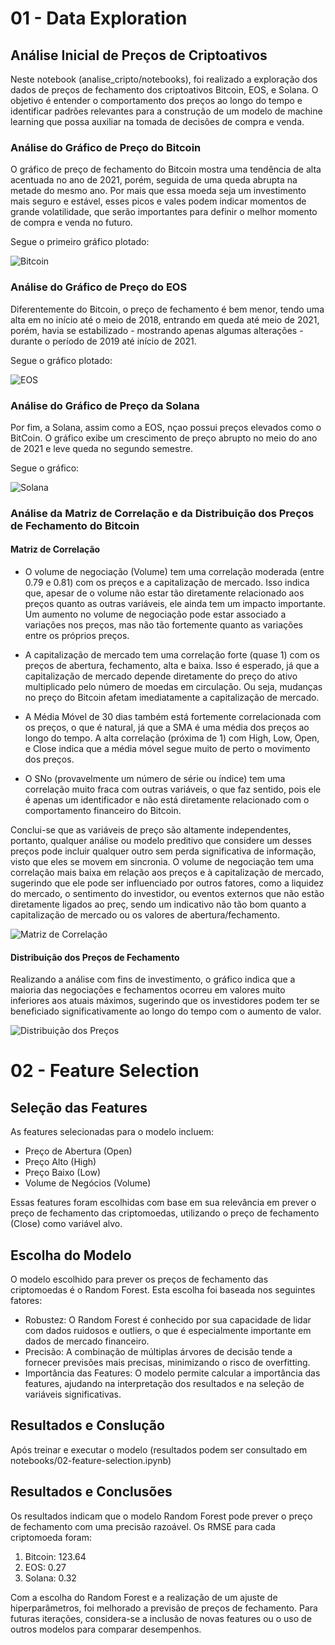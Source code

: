 # 01 - Data Exploration

## Análise Inicial de Preços de Criptoativos

Neste notebook (analise_cripto/notebooks), foi realizado a exploração dos dados de preços de fechamento dos criptoativos Bitcoin, EOS, e Solana. O objetivo é entender o comportamento dos preços ao longo do tempo e identificar padrões relevantes para a construção de um modelo de machine learning que possa auxiliar na tomada de decisões de compra e venda.

### Análise do Gráfico de Preço do Bitcoin

O gráfico de preço de fechamento do Bitcoin mostra uma tendência de alta acentuada no ano de 2021, porém, seguida de uma queda abrupta na metade do mesmo ano. Por mais que essa moeda seja um investimento mais seguro e estável, esses picos e vales podem indicar momentos de grande volatilidade, que serão importantes para definir o melhor momento de compra e venda no futuro.

Segue o primeiro gráfico plotado:

![Bitcoin](assets/images/bitcoin.png)

### Análise do Gráfico de Preço do EOS

Diferentemente do Bitcoin, o preço de fechamento é bem menor, tendo uma alta em no início até o meio de 2018, entrando em queda até meio de 2021, porém, havia se estabilizado - mostrando apenas algumas alterações - durante o período de 2019 até início de 2021.

Segue o gráfico plotado:

![EOS](assets/images/eos.png)

### Análise do Gráfico de Preço da Solana

Por fim, a Solana, assim como a EOS, nçao possui preços elevados como o BitCoin. O gráfico exibe um crescimento de preço abrupto no meio do ano de 2021 e leve queda no segundo semestre.

Segue o gráfico:

![Solana](assets/images/solana.png)

### Análise da Matriz de Correlação e da Distribuição dos Preços de Fechamento do Bitcoin

#### Matriz de Correlação

- O volume de negociação (Volume) tem uma correlação moderada (entre 0.79 e 0.81) com os preços e a capitalização de mercado. Isso indica que, apesar de o volume não estar tão diretamente relacionado aos preços quanto as outras variáveis, ele ainda tem um impacto importante. Um aumento no volume de negociação pode estar associado a variações nos preços, mas não tão fortemente quanto as variações entre os próprios preços.

- A capitalização de mercado tem uma correlação forte (quase 1) com os preços de abertura, fechamento, alta e baixa. Isso é esperado, já que a capitalização de mercado depende diretamente do preço do ativo multiplicado pelo número de moedas em circulação. Ou seja, mudanças no preço do Bitcoin afetam imediatamente a capitalização de mercado.

- A Média Móvel de 30 dias também está fortemente correlacionada com os preços, o que é natural, já que a SMA é uma média dos preços ao longo do tempo. A alta correlação (próxima de 1) com High, Low, Open, e Close indica que a média móvel segue muito de perto o movimento dos preços.

- O SNo (provavelmente um número de série ou índice) tem uma correlação muito fraca com outras variáveis, o que faz sentido, pois ele é apenas um identificador e não está diretamente relacionado com o comportamento financeiro do Bitcoin.

Conclui-se que as variáveis de preço são altamente independentes, portanto, qualquer análise ou modelo preditivo que considere um desses preços pode incluir qualquer outro sem perda significativa de informação, visto que eles se movem em sincronia. O volume de negociação tem uma correlação mais baixa em relação aos preços e à capitalização de mercado, sugerindo que ele pode ser influenciado por outros fatores, como a liquidez do mercado, o sentimento do investidor, ou eventos externos que não estão diretamente ligados ao preç, sendo um indicativo não tão bom quanto a capitalização de mercado ou os valores de abertura/fechamento.

![Matriz de Correlação](assets/images/matriz.png)

#### Distribuição dos Preços de Fechamento

Realizando a análise com fins de investimento, o gráfico indica que a maioria das negociações e fechamentos ocorreu em valores muito inferiores aos atuais máximos, sugerindo que os investidores podem ter se beneficiado significativamente ao longo do tempo com o aumento de valor.

![Distribuição dos Preços](assets/images/price.png)

# 02 - Feature Selection

## Seleção das Features

As features selecionadas para o modelo incluem:

- Preço de Abertura (Open)
- Preço Alto (High)
- Preço Baixo (Low)
- Volume de Negócios (Volume)

Essas features foram escolhidas com base em sua relevância em prever o preço de fechamento das criptomoedas, utilizando o preço de fechamento (Close) como variável alvo.

## Escolha do Modelo

O modelo escolhido para prever os preços de fechamento das criptomoedas é o Random Forest. Esta escolha foi baseada nos seguintes fatores:

- Robustez: O Random Forest é conhecido por sua capacidade de lidar com dados ruidosos e outliers, o que é especialmente importante em dados de mercado financeiro.
- Precisão: A combinação de múltiplas árvores de decisão tende a fornecer previsões mais precisas, minimizando o risco de overfitting.
- Importância das Features: O modelo permite calcular a importância das features, ajudando na interpretação dos resultados e na seleção de variáveis significativas.

## Resultados e Conslução

Após treinar e executar o modelo (resultados podem ser consultado em notebooks/02-feature-selection.ipynb)

## Resultados e Conclusões

Os resultados indicam que o modelo Random Forest pode prever o preço de fechamento com uma precisão razoável. Os RMSE para cada criptomoeda foram:

1. Bitcoin: 123.64
2. EOS: 0.27
3. Solana: 0.32

Com a escolha do Random Forest e a realização de um ajuste de hiperparâmetros, foi melhorado a previsão de preços de fechamento. Para futuras iterações, considera-se a inclusão de novas features ou o uso de outros modelos para comparar desempenhos.